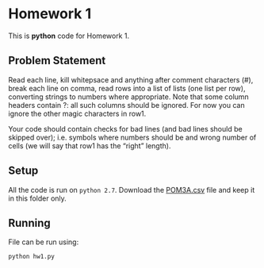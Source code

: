 # Homework 1
This is **python** code for Homework 1.

[1]: https://raw.githubusercontent.com/lualure/src/master/data/POM3A.csv

## Problem Statement
Read each line, kill whitepsace and anything after comment characters (#), break each line on comma, read rows into a list of lists (one list per row), converting strings to numbers where appropriate. Note that some column headers contain ?: all such columns should be ignored. For now you can ignore the other magic characters in row1.

Your code should contain checks for bad lines (and bad lines should be skipped over); i.e. symbols where numbers should be and wrong number of cells (we will say that row1 has the “right” length).

## Setup
All the code is run on `python 2.7`.
Download the [POM3A.csv][1] file and keep it in this folder only.

## Running
File can be run using:

```python
python hw1.py
```
